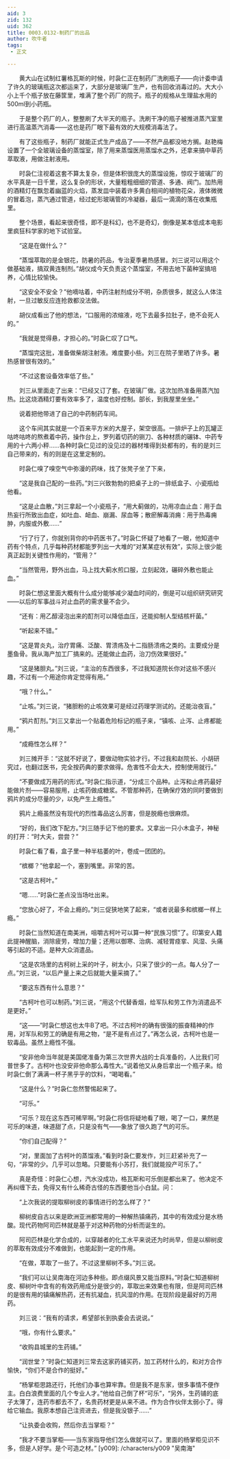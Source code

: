 ```yaml
---
aid: 3
zid: 132
uid: 362
title: 0003.0132-制药厂的出品
author: 吹牛者
tags: 
 - 正文

---
```




　　黄大山在试制红薯格瓦斯的时候，时袅仁正在制药厂洗刷瓶子——向计委申请了许久的玻璃瓶这次都运来了，大部分是玻璃厂生产，也有回收消毒过的。大大小小上千个瓶子放在藤筐里，堆满了整个药厂的院子。瓶子的规格从生理盐水用的500ml到小药瓶。

　　于是整个药厂的人，整整刷了大半天的瓶子。洗刷干净的瓶子被推进蒸汽室里进行高温蒸汽消毒——这也是药厂眼下最有效的大规模消毒法了。

　　有了这些瓶子，制药厂就能正式生产成品了——不然产品都没地方搁。赵艳梅设置了一个全玻璃设备的蒸馏室，除了用来蒸馏医用蒸馏水之外，还拿来搞中草药萃取液，用做注射液用。

　　时袅仁注视着这套不算太复杂，但是体积很庞大的蒸馏设施，惊叹于玻璃厂的水平真是一日千里，这么复杂的形状，大量粗粗细细的管道、多通、阀门。加热用的酒精灯在飘忽着幽蓝的火焰，蒸发皿中装着许多黄白相间的植物花朵，液体微微的冒着泡，蒸汽通过管道，经过蛇形玻璃管的冷凝器，最后一滴滴的落在收集瓶里。

　　整个场景，看起来很奇怪，即不是科幻，也不是奇幻，倒像是某本低成本电影里疯狂科学家的地下试验室。

　　“这是在做什么？”

　　“蒸馏萃取的是金银花，防暑的药品，专治夏季暑热感冒。刘三说可以用这个做基础液，搞双黄连制剂。”胡仪成今天负责这个蒸馏室，不用去地下菌种室搞培养，心情比较愉快。

　　“这安全不安全？”他嘀咕着，中药注射剂成分不明，杂质很多，就这么人体注射，一旦过敏反应连抢救都没法做。

　　胡仪成看出了他的想法，“口服用的浓缩液，吃下去最多拉肚子，绝不会死人的。”

　　“我就是觉得悬，才担心的。”时袅仁叹了口气。

　　“蒸馏完这批，准备做柴胡注射液。难度要小些。刘三在院子里晒了许多。暑热感冒很有效的。”

　　“不过这套设备效率低了些。”

　　刘三从里面走了出来：“已经又订了套。在玻璃厂做。这次加热准备用蒸汽加热。比这烧酒精灯要有效率多了，温度也好控制。部长，到我屋里坐坐。”

　　说着把他带进了自己的中药制药车间。

　　这个车间其实就是一个百来平方米的大屋子，架空很高。一排炉子上的瓦罐正咕咚咕咚的熬煮着中药，操作台上，罗列着切药的铡刀、各种材质的碾钵、中药专用的十六两小秤……各种时袅仁见过的没见过的器材堆得到处都有的，有的是刘三自己带来的，有的则是在这里定制的。

　　时袅仁嗅了嗅空气中弥漫的药味，找了张凳子坐了下来，

　　“这是我自己配的一些药。”刘三兴致勃勃的把桌子上的一排纸盒子、小瓷瓶给他看。

　　“这是止血散，”刘三拿起一个小瓷瓶子，“用大蓟做的，功用凉血止血：用于血热妄行所致出血症，如吐血、衄血、崩漏、尿血等；散瘀解毒消痈：用于热毒痈肿，内服或外敷……”

　　“行了行了，你就别背你的中药医书了。”时袅仁怀疑了地看了一眼，他知道中药有个特点，几乎每种药材都能罗列出一大堆的“对某某症状有效”，实际上很少能真正起到关键性作用的，“管用？”

　　“当然管用，野外出血，马上找大蓟水煎口服，立刻起效，碾碎外敷也能止血。”

　　时袅仁想这里面大概有什么成分能够减少凝血时间的，倒是可以组织研究研究——以后的军事战斗对止血药的需求量不会少。

　　“还有：用乙醇浸泡出来的酊剂可以降低血压，还能抑制人型结核杆菌。”

　　“听起来不错。”

　　“这是胃炎丸，治疗胃痛、泛酸、胃溃疡及十二指肠溃疡之类的。主要成分是墨鱼骨。我从海产加工厂搞来的。还能做止血药，治刀伤效果很好。”

　　“这是猪胆丸。”刘三说，“主治的东西很多，不过我知道院长你对这些不感兴趣，不过有一个用途你肯定觉得有用。”

　　“哦？什么。”

　　“止咳。”刘三说，“猪胆粉的止咳效果可是经过药理学测试的。还能治夜盲。”

　　“鸦片酊剂。”刘三又拿出一个贴着危险标记的瓶子来，“镇咳、止泻、止疼都能用。”

　　“成瘾性怎么样？”

　　刘三摊开手：“这就不好说了，要做动物实验才行。不过我和赵院长、小胡研究过，也翻过医书，完全按药典的要求做得。危害性不会太大，控制使用就行。”

　　“不要做成万用药的形式。”时袅仁指示道，“分成三个品种。止泻和止疼药最好能做片剂——容易服用，止咳药做成糖浆。不管那种药，在确保疗效的同时要做到鸦片的成分尽量的少，以免产生上瘾性。”

　　鸦片上瘾虽然没有现代的烈性毒品这么厉害，但是脱瘾也很麻烦。

　　“好的，我们改下配方。”刘三随手记下他的要求。又拿出一只小木盒子，神秘的打开：“时大夫，尝尝？”

　　时袅仁看了看，盒子里一种半枯萎的叶，卷成一团团的。

　　“槟榔？”他拿起一个，塞到嘴里。非常的苦。

　　“这是古柯叶。”

　　“嗯……”时袅仁差点没当场吐出来。

　　“您放心好了，不会上瘾的。”刘三促狭地笑了起来，“或者说最多和槟榔一样上瘾。”

　　时袅仁当然知道在南美洲，咀嚼古柯叶可以算一种“民族习惯”了。印第安人籍此提神醒脑，消除疲劳，增加力量；还用以御寒、治病、减轻胃痉挛、风湿、头痛等引起的不适。是种大众消遣品。

　　“这是农场里的古柯树上采的叶子，树太小，只采了很少的一点。每人分了一点。”刘三说，“以后产量上来之后就能大量采摘了。”

　　“要这东西有什么意思？”

　　“古柯叶也可以制药。”刘三说，“用这个代替香烟，给军队和劳工作为消遣品不是更好。”

　　“这——”时袅仁想这也太牛B了吧。不过古柯叶的确有很强的振奋精神的作用，对军队和劳工的确是有用之物，“是不是有点过了。”再怎么说，古柯叶也是一软毒品。虽然上瘾性不强。

　　“安非他命当年就是美国佬准备为第三次世界大战的士兵准备的，人比我们可普世多了。古柯叶也没安非他命那么毒性大。”说着他又从身后拿出一个瓶子来。给时袅仁倒了满满一杯子黑乎乎的饮料，“喝喝看。”

　　“这是什么？”时袅仁忽然警惕起来了。

　　“可乐。”

　　“可乐？现在这东西可稀罕啊。”时袅仁将信将疑地看了眼，喝了一口，果然是可乐的味道，味道甜了点，只是没有气——象放了很久跑了气的可乐。

　　“你们自己配得？”

　　“对，里面加了古柯叶的蒸馏液。”看到时袅仁要发作，刘三赶紧补充了一句，“非常的少。几乎可以忽略。只要能有小苏打，我们就能投产可乐了。”

　　真是奇怪：时袅仁心想，汽水没成功，格瓦斯和可乐倒是都出来了。他决定不再纠缠下去，免得又有什么稀奇古怪的东西要他当小白鼠。问：

　　“上次我说的提取柳树皮的事情进行的怎么样了？”

　　柳树皮自古以来是欧洲亚洲都常用的一种解热镇痛药，其中的有效成分是水杨酸。现代药物阿司匹林就是基于对这种药物的分析而诞生的。

　　阿司匹林是化学合成的，以穿越者的化工水平来说还为时尚早，但是以柳树皮的萃取有效成分不难做到，也能起到一定的作用。

　　“在做，萃取了一些了。不过这里柳树不多。”刘三说。

　　“我们可以让吴南海在河边多种些。即点缀风景又能当原料。”时袅仁知道柳树皮、柳树叶中含有的有效药用成分是很少的，萃取出来效果也有限，但是阿司匹林的是很有用的镇痛解热药，还有抗凝血，抗风湿的作用。在现阶段是最好的万用药。

　　刘三说：“我有的请求，希望部长到执委会去说说。”

　　“哦，你有什么要求。”

　　“收购县城里的生药铺。”

　　“润世堂？”时袅仁知道刘三常去这家药铺买药，加工药材什么的，和对方合作愉快，“你们不是合作的挺好。”

　　“杨掌柜思路还行，托他们办事也算牢靠。但是我不是东家，很多事情不便作主。白白浪费里面的几个专业人才。”他给自己倒了杯“可乐”，“另外，生药铺的底子太薄了，连药市都去不了，名贵药材更是从来不进。作为合作伙伴太弱小了。得给它输血。我原本想自己注资进去，但是我没银子……”

　　“让执委会收购，然后你去当掌柜？”

　　“我才不要当掌柜——当东家指导他们怎么做就可以了。里面的杨掌柜见识不多，但是人好学。是个可造之材。”
[y009]: /characters/y009 "吴南海"


